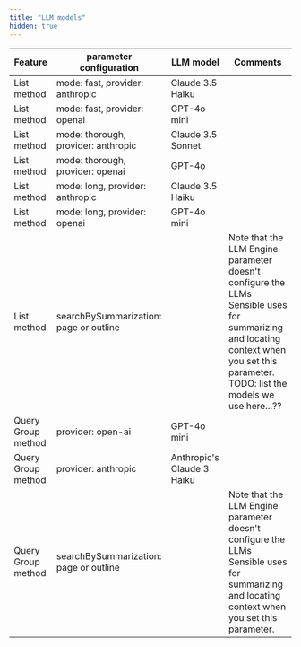 ```yaml
---
title: "LLM models"
hidden: true
---
```


| Feature            | parameter configuration                | LLM model                  | Comments                                                     |
| ------------------ | -------------------------------------- | -------------------------- | ------------------------------------------------------------ |
| List method        | mode: fast, provider: anthropic        | Claude 3.5 Haiku           |                                                              |
| List method        | mode: fast, provider: openai           | GPT-4o mini                |                                                              |
| List method        | mode: thorough, provider: anthropic    | Claude 3.5 Sonnet          |                                                              |
| List method        | mode: thorough, provider: openai       | GPT-4o                     |                                                              |
| List method        | mode: long, provider: anthropic        | Claude 3.5 Haiku           |                                                              |
| List method        | mode: long, provider: openai           | GPT-4o mini                |                                                              |
| List method        | searchBySummarization: page or outline |                            | Note that the LLM Engine parameter doesn't configure the LLMs Sensible uses for summarizing and locating context when you set this parameter. TODO: list the models we use here...?? |
| Query Group method | provider: open-ai                      | GPT-4o mini                |                                                              |
| Query Group method | provider: anthropic                    | Anthropic's Claude 3 Haiku |                                                              |
| Query Group method | searchBySummarization: page or outline |                            | Note that the LLM Engine parameter doesn't configure the LLMs Sensible uses for summarizing and locating context when you set this parameter. |

